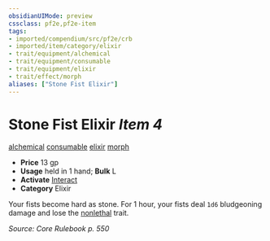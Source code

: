 ```yaml
---
obsidianUIMode: preview
cssclass: pf2e,pf2e-item
tags:
- imported/compendium/src/pf2e/crb
- imported/item/category/elixir
- trait/equipment/alchemical
- trait/equipment/consumable
- trait/equipment/elixir
- trait/effect/morph
aliases: ["Stone Fist Elixir"]
---
```

# Stone Fist Elixir *Item 4*  
[alchemical](alchemical.md)  [consumable](consumable.md)  [elixir](elixir.md)  [morph](morph.md)  

- **Price** 13 gp
- **Usage** held in 1 hand; **Bulk** L
- **Activate** [Interact](interact.md)
- **Category** Elixir

Your fists become hard as stone. For 1 hour, your fists deal `1d6` bludgeoning damage and lose the [nonlethal](nonlethal.md) trait.

*Source: Core Rulebook p. 550*